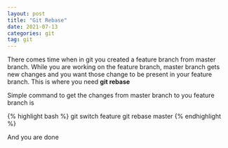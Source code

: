 ```yaml
---
layout: post
title: "Git Rebase"
date: 2021-07-13
categories: git
tag: git 
---
```


There comes time when in git you created a feature branch from master branch. While you are working on the feature branch, master branch gets new changes and you want those change to be present in your feature branch. This is where you need **git rebase**  

Simple command to get the changes from master branch to you feature branch is  

{% highlight bash %}
git switch feature
git rebase master
{% endhighlight %}

And you are done
